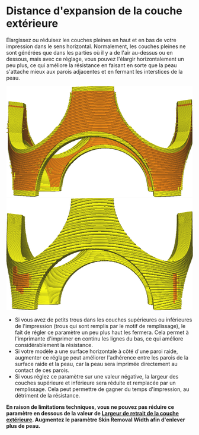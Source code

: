 Distance d'expansion de la couche extérieure
====
Élargissez ou réduisez les couches pleines en haut et en bas de votre impression dans le sens horizontal. Normalement, les couches pleines ne sont générées que dans les parties où il y a de l'air au-dessus ou en dessous, mais avec ce réglage, vous pouvez l'élargir horizontalement un peu plus, ce qui améliore la résistance en faisant en sorte que la peau s'attache mieux aux parois adjacentes et en fermant les interstices de la peau.

![Comment les contours extérieur (les parties jaunes) ont normalement sont créés](../../../articles/images/skin_preshrink_original.png)
![Contours extérieurs agrandis de 1mm](../../../articles/images/expand_skins_expand_distance_1mm.png)

* Si vous avez de petits trous dans les couches supérieures ou inférieures de l'impression (trous qui sont remplis par le motif de remplissage), le fait de régler ce paramètre un peu plus haut les fermera. Cela permet à l'imprimante d'imprimer en continu les lignes du bas, ce qui améliore considérablement la résistance.
* Si votre modèle a une surface horizontale à côté d'une paroi raide, augmenter ce réglage peut améliorer l'adhérence entre les parois de la surface raide et la peau, car la peau sera imprimée directement au contact de ces parois.
* Si vous réglez ce paramètre sur une valeur négative, la largeur des couches supérieure et inférieure sera réduite et remplacée par un remplissage. Cela peut permettre de gagner du temps d'impression, au détriment de la résistance.

**En raison de limitations techniques, vous ne pouvez pas réduire ce paramètre en dessous de la valeur de [Largeur de retrait de la couche extérieure](skin_preshrink.md). Augmentez le paramètre Skin Removal Width afin d'enlever plus de peau.**
